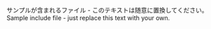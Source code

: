 <span data-ttu-id="72e49-101">サンプルが含まれるファイル - このテキストは随意に置換してください。</span><span class="sxs-lookup"><span data-stu-id="72e49-101">Sample include file - just replace this text with your own.</span></span>
